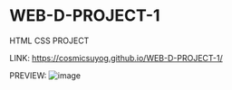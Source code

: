 # WEB-D-PROJECT-1
HTML CSS PROJECT



LINK:
https://cosmicsuyog.github.io/WEB-D-PROJECT-1/

PREVIEW:
![image](https://github.com/user-attachments/assets/cc448da0-ee2d-4d94-8259-455eb0567040)

